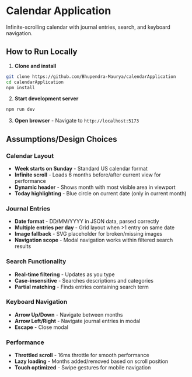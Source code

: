 # Calendar Application

Infinite-scrolling calendar with journal entries, search, and keyboard navigation.

## How to Run Locally

1. **Clone and install**
```bash
git clone https://github.com/Bhupendra-Maurya/calendarApplication
cd calendarApplication
npm install
```

2. **Start development server**
```bash
npm run dev
```

3. **Open browser** - Navigate to `http://localhost:5173`

## Assumptions/Design Choices

### Calendar Layout
- **Week starts on Sunday** - Standard US calendar format
- **Infinite scroll** - Loads 6 months before/after current view for performance
- **Dynamic header** - Shows month with most visible area in viewport
- **Today highlighting** - Blue circle on current date (only in current month)

### Journal Entries
- **Date format** - DD/MM/YYYY in JSON data, parsed correctly
- **Multiple entries per day** - Grid layout when >1 entry on same date
- **Image fallback** - SVG placeholder for broken/missing images
- **Navigation scope** - Modal navigation works within filtered search results

### Search Functionality
- **Real-time filtering** - Updates as you type
- **Case-insensitive** - Searches descriptions and categories
- **Partial matching** - Finds entries containing search term

### Keyboard Navigation
- **Arrow Up/Down** - Navigate between months
- **Arrow Left/Right** - Navigate journal entries in modal
- **Escape** - Close modal

### Performance
- **Throttled scroll** - 16ms throttle for smooth performance
- **Lazy loading** - Months added/removed based on scroll position
- **Touch optimized** - Swipe gestures for mobile navigation